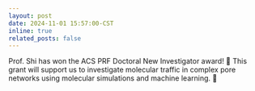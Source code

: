 ```yaml
---
layout: post
date: 2024-11-01 15:57:00-CST
inline: true
related_posts: false
---
```


Prof. Shi has won the ACS PRF Doctoral New Investigator award! 🎉 This grant will support us to investigate molecular traffic in complex pore networks using molecular simulations and machine learning. 🔬